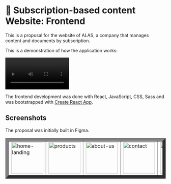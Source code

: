 # :rocket: Subscription-based content Website: Frontend

This is a proposal for the website of ALAS, a company that manages content and documents by subscription.

This is a demonstration of how the application works:

<video width="200"
src="https://user-images.githubusercontent.com/77861287/162756415-ccf86afe-d964-48f2-ad09-da1903fa2c36.mov"></video>


The frontend development was done with React, JavaScript, CSS, Sass and was bootstrapped with [Create React App](https://create-react-app.dev/).

## Screenshots
The proposal was initially built in Figma.

<table border="10px solid black">
<tbody>
<tr>
	<td border="10px solid red"><img class="test" width="100" alt="home-landing" src="https://user-images.githubusercontent.com/77861287/162756535-0d876b7c-65d8-41b8-9d08-3893b24a5d59.png"></td>
	<td><img width="100" alt="products" src="https://user-images.githubusercontent.com/77861287/162756932-9dc42d46-7544-4030-9c46-08ae91cb53c8.png"></td>
	<td><img width="100" alt="about-us" src="https://user-images.githubusercontent.com/77861287/162757075-b31364ce-4069-40a2-b422-e9f0ac3830d4.png"></td>
	<td><img width="100" alt="contact" src="https://user-images.githubusercontent.com/77861287/162757188-3a874100-bac6-491b-a254-17d4a2b98eee.png"></td>
	<td><img width="100" alt="login" src="https://user-images.githubusercontent.com/77861287/162757304-fb5c5ea1-fb35-4e05-8f71-547dcda7411f.png"> </td>
</tr>
</tbody>
</table>

<!--stackedit_data:
eyJoaXN0b3J5IjpbLTIwOTg4Nzg2NTEsMTI3NjI4ODUzNCwtNz
M0MDU2NzY4LDY5Mzc1OTU4OSw4MTQ2NzYzNjYsLTYzNDAwNTA3
MCwtMTg3NjM0NDY1MV19
-->